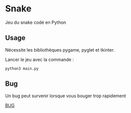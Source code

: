 #  Snake

Jeu du snake codé en Python

## Usage

Nécessite les bibliothèques pygame, pyglet et tkinter.

Lancer le jeu avec la commande :

```python3 main.py```

## Bug 

Un bug peut survenir lorsque vous bouger trop rapidement

[BUG](assets/bug.png)
